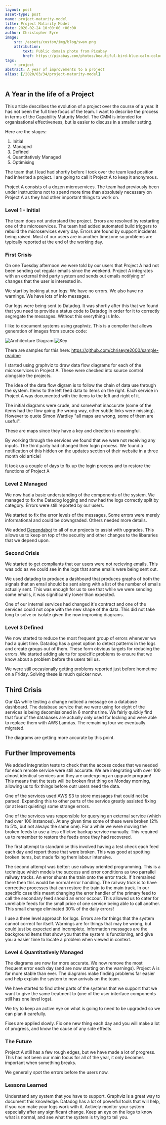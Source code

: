 ```yaml
---
layout: post
asset-type: post
name: project-maturity-model
title: Project Matirity Model
date: 2020-02-24 10:00:00 +00:00
author: Christopher Eyre
image:
    src: /assets/custom/img/blog/swan.png
    attribution:
        text: Public domain photo from Pixabay
        href: https://pixabay.com/photos/beautiful-bird-blue-calm-color-16736/
tags:
    - project
abstract: A year of improvements to a project
alias: [/2020/03/34/project-maturity-model]
---
```


## A Year in the life of a Project

This article describes the evolution of a project over the course of a year. It has not been the full time focus of the team. 
I want to describe the process in terms of the Capability Maturity Model. The CMM is intended for organisational effectiveness, but is easier to discuss in a smaller setting.

Here are the stages:

1. Initial
2. Managed
3. Defined
4. Quantitatively Managed
5. Optimising

The team that I lead had shortly before I took over the team lead position had inherited a project. 
I am going to call it Project A to keep it anonymous.

Project A consists of a dozen microservices. The team had previously been under instructions not to spend more time than absolutely necessary on Project A as they had other important things to work on. 

### Level 1 - Initial

The team does not understand the project. Errors are resolved by restarting one of the microservices.
The team had added automated build triggers to rebuild the microservices every day.
Errors are found by support incidents being raised. 
Most of our users are in another timezone so problems are typically reported at the end of the working day.

### First Crisis

On one Tuesday afternoon we were told by our users that Project A had not been sending out regular emails since the weekend.
Project A integrates with an external third party system and sends out emails notifying of changes that the user is interested in.

We start by looking at our logs:
We have no errors.
We also have no warnings.
We have lots of info messages.

Our logs were being sent to Datadog. It was shortly after this that we found that you need to provide a status code to Datadog in order for it to correctly segregate the messages. Without this everything is Info.

I like to document systems using graphviz. This is a compiler that allows generation of images from source code:

![Architecture Diagram](https://github.com/chriseyre2000/sample-readme/raw/master/docs/architecture.png)
![Key](https://github.com/chriseyre2000/sample-readme/raw/master/docs/key.png)

There are samples for this here: https://github.com/chriseyre2000/sample-readme

I started using graphviz to draw data flow diagrams for each of the microservices in Project A.
These were checked into source control alongside the projects.

The idea of the data flow digram is to follow the chain of data use through the system.
Items to the left feed data to items on the right.
Each service in Project A was documented with the items to the left and right of it.

The initial diagrams were crude, and somewhat inaccurate (some of the items had the flow going the wrong way, other subtle links were missing).
However to quote Simon Wardley "all maps are wrong, some of them are useful".

These are maps since they have a key and direction is meaningful.

By working through the services we found that we were not receiving any inputs. The third party had changed their login process. 
We found a notification of this hidden on the updates section of their website in a three month old article!

It took us a couple of days to fix up the login process and to restore the functions of Project A

### Level 2 Managed

We now had a basic understanding of the components of the system.
We managed to fix the Datadog logging and now had the logs correctly split by category.
Errors were still reported by our users.

We started to fix the error levels of the messages, Some errors were merely informational and could be downgraded. 
Others needed more details.

We added [Dependabot](/2019/02/24/taming-dependabot/) to all of our projects to assist with upgrades. This allows us to keep on top of the security and other changes to the libararies that we depend upon.

### Second Crisis

We started to get compliants that our users were not recieving emails.
This was odd as we could see in the logs that some emails were being sent out.

We used datadog to produce a dashboard that produces graphs of both the signals that an email should be sent along with a list of the number of emails actually sent.
This was enough for us to see that while we were sending some emails, it was significantly lower than expected.

One of our internal services had changed it's contract and one of the services could not cope with the new shape of the data. This did not take long to solve or isolate given the now improving diagrams.

### Level 3 Defined

We now started to reduce the most frequent group of errors whenever we had a quiet time. Datadog has a great option to detect patterns in the logs and create groups out of them. 
These form obvious targets for reducing the errors. We started adding alerts for speicific problems to ensure that we know about a problem before the users tell us.

We were still occasionally getting problems reported just before hometime on a Friday. Solving these is much quicker now.


## Third Crisis
Our QA while testing a change noticed a message on a database dashboard. The database service that we were using for eight of the services is being decomissioned in 6 months time.
We fairly quickly find that four of the databases are actually only used for locking and were able to replace them with AWS Lamdas. The remaining four we eventually migrated.

The diagrams are getting more accurate by this point.

## Further Improvements

We added integration tests to check that the access codes that we needed for each remote service were still accurate. We are integrating with over 100 almost identical services and they are undergoing an upgrade program! This means that the tests will be broken first thing on Monday morning, allowing us to fix things before outr users need the data.

One of the services used AWS S3 to store messages that could not be parsed. Expanding this to other parts of the service greatly assisted fixing (or at least quieting) some strange errors.

One of the services was responsible for querying an external service (which had over 100 instances). At any given time some of these were broken (2% to 5%, but not always the same one). For a while we were moving the broken feeds to use a less effictive backup service manually. This required us to remember to restore the feeds once they had recovered.

The first attempt to standardise this involved having a test check each feed each day and report those that were broken. This was good at spotting broken items, but made fixing them labour intensive.

The second attempt was better: use railway oriented programming. This is a technique which models the success and error conditions as two parrallel railway tracks. An error shunts the train onto the error track. If it remained there then this would be normal error handling. The railway trick is to have corrective processes that can restore the train to the main track. In our specific case this meant changing the error handler of the primary feed to call the secondary feed should an error occour. This allowed us to cater for unreliable feeds for the small price of one service being able to call another. This small change eliminated 30% of the daily errors!

I use a three level approach for logs. Errors are for things that the system cannot correct for itself. Warnings are for things that may be wrong, but could just be expected and incomplete. Information messages are the background items that show you that the system is functioning, and give you a easier time to locate a problem when viewed in context.

### Level 4 Quantitatively Managed

The diagrams are now far more accurate.
We now remove the most frequent error each day (and are now starting on the warnings).
Project A is far more stable than ever. The diagrams make finding problems far easier and help explain the system to new arrivals on the team.

We have started to find other parts of the systems that we support that we want to give the same treatment to (one of the user interface components still has one level logs).

We try to keep an active eye on what is going to need to be upgraded so we can plan it carefully.

Fixes are applied slowly. Fix one new thing each day and you will make a lot of progress, and know the cause of any side effects. 

### The Future

Project A still has a few rough edges, but we have made a lot of progress. This has not been our main focus for all of the year, it only becomes important when something breaks.

We generally spot the errors before the users now.

### Lessons Learned

Understand any system that you have to support.
Graphviz is a great way to document this knowledge.
Datadog has a lot of powerful tools that will help, if you can make your logs work with it.
Actively monitor your system especially after any significant change. 
Keep an eye on the logs to know what is normal, and see what the system is trying to tell you.
